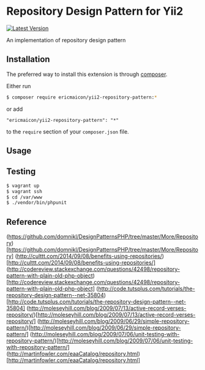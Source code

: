 # Repository Design Pattern for Yii2

[![Latest Version](https://img.shields.io/github/tag/ericmaicon/yii2-repository-pattern.svg?style=flat-square&label=release)](https://github.com/ericmaicon/yii2-repository-pattern/tags)

An implementation of repository design pattern

## Installation

The preferred way to install this extension is through [composer](http://getcomposer.org/download/).

Either run

```bash
$ composer require ericmaicon/yii2-repository-pattern:*
```

or add

```
"ericmaicon/yii2-repository-pattern": "*"
```

to the `require` section of your `composer.json` file.

## Usage



## Testing

```bash
$ vagrant up
$ vagrant ssh
$ cd /var/www
$ ./vendor/bin/phpunit
```

## Reference

(https://github.com/domnikl/DesignPatternsPHP/tree/master/More/Repository)[https://github.com/domnikl/DesignPatternsPHP/tree/master/More/Repository]
(http://culttt.com/2014/09/08/benefits-using-repositories/)[http://culttt.com/2014/09/08/benefits-using-repositories/]
(http://codereview.stackexchange.com/questions/42498/repository-pattern-with-plain-old-php-object)[http://codereview.stackexchange.com/questions/42498/repository-pattern-with-plain-old-php-object]
(http://code.tutsplus.com/tutorials/the-repository-design-pattern--net-35804)[http://code.tutsplus.com/tutorials/the-repository-design-pattern--net-35804]
(http://moleseyhill.com/blog/2009/07/13/active-record-verses-repository/)[http://moleseyhill.com/blog/2009/07/13/active-record-verses-repository/]
(http://moleseyhill.com/blog/2009/06/29/simple-repository-pattern/)[http://moleseyhill.com/blog/2009/06/29/simple-repository-pattern/]
(http://moleseyhill.com/blog/2009/07/06/unit-testing-with-repository-pattern/)[http://moleseyhill.com/blog/2009/07/06/unit-testing-with-repository-pattern/]
(http://martinfowler.com/eaaCatalog/repository.html)[http://martinfowler.com/eaaCatalog/repository.html]
